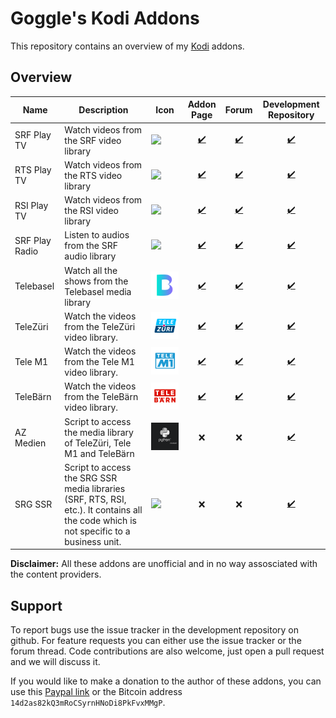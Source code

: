 # Goggle's Kodi Addons
This repository contains an overview of my [Kodi](https://kodi.tv) addons.

## Overview
Name | Description | Icon | Addon Page | Forum | Development Repository
---- | ----------- | ---- | :--------: | :---: | :--------------------:
SRF Play TV | Watch videos from the SRF video library | <img src="https://github.com/goggle/plugin.video.srfplaytv/raw/master/resources/icon.png" width="256"> | [:heavy_check_mark:](https://kodi.tv/addon/plugins-video-add-ons/srf-play-tv) | [:heavy_check_mark:](https://forum.kodi.tv/showthread.php?tid=331129) | [:heavy_check_mark:](https://github.com/goggle/plugin.video.srfplaytv)
RTS Play TV | Watch videos from the RTS video library | <img src="https://raw.githubusercontent.com/goggle/plugin.video.rtsplaytv/master/resources/icon.png" width="256"> | [:heavy_check_mark:](https://kodi.tv/addon/plugins-video-add-ons/rts-play-tv) | [:heavy_check_mark:](https://forum.kodi.tv/showthread.php?tid=336266) | [:heavy_check_mark:](https://github.com/goggle/plugin.video.rtsplaytv)
RSI Play TV | Watch videos from the RSI video library | <img src="https://raw.githubusercontent.com/goggle/plugin.video.rsiplaytv/master/resources/icon.png" width="256"> | [:heavy_check_mark:](https://kodi.tv/addon/plugins-video-add-ons/rsi-play-tv) | [:heavy_check_mark:](https://forum.kodi.tv/showthread.php?tid=331129) | [:heavy_check_mark:](https://github.com/goggle/plugin.video.rsiplaytv)
SRF Play Radio | Listen to audios from the SRF audio library | <img src="https://github.com/goggle/plugin.audio.srfplayradio/raw/master/resources/icon.png" width="256"> | [:heavy_check_mark:](https://kodi.tv/addon/plugins-video-add-ons/srf-play-radio) | [:heavy_check_mark:](https://forum.kodi.tv/showthread.php?tid=342465) | [:heavy_check_mark:](https://github.com/goggle/plugin.audio.srfplayradio)
Telebasel | Watch all the shows from the Telebasel media library | <img src="https://raw.githubusercontent.com/goggle/plugin.video.telebasel/master/resources/icon.png" width="256"> | [:heavy_check_mark:](https://kodi.tv/addon/plugins-video-add-ons/telebasel) | [:heavy_check_mark:](https://forum.kodi.tv/showthread.php?tid=336689) | [:heavy_check_mark:](https://github.com/goggle/plugin.video.telebasel)
TeleZüri | Watch the videos from the TeleZüri video library. | <img src="https://raw.githubusercontent.com/goggle/plugin.video.telezueri/master/resources/icon.png" width="256"> | [:heavy_check_mark:](https://kodi.tv/addon/plugins-video-add-ons/telez%C3%BCri) | [:heavy_check_mark:](https://forum.kodi.tv/showthread.php?tid=336986) | [:heavy_check_mark:](https://github.com/goggle/plugin.video.telezueri)
Tele M1 | Watch the videos from the Tele M1 video library. | <img src="https://raw.githubusercontent.com/goggle/plugin.video.telem1/master/resources/icon.png" width="256"> | [:heavy_check_mark:](https://kodi.tv/addon/plugins-video-add-ons/tele-m1) | [:heavy_check_mark:](https://forum.kodi.tv/showthread.php?tid=336986) | [:heavy_check_mark:](https://github.com/goggle/plugin.video.telem1)
TeleBärn | Watch the videos from the TeleBärn video library. | <img src="https://raw.githubusercontent.com/goggle/plugin.video.telebaern/master/resources/icon.png" width="256"> | [:heavy_check_mark:](https://kodi.tv/addon/plugins-video-add-ons/teleb%C3%A4rn) | [:heavy_check_mark:](https://forum.kodi.tv/showthread.php?tid=336986) | [:heavy_check_mark:](https://github.com/goggle/plugin.video.telebaern)
AZ Medien | Script to access the media library of TeleZüri, Tele M1 and TeleBärn | <img src="https://raw.githubusercontent.com/goggle/script.module.azmedien/master/resources/icon.png" width="256"> | :x: | :x: | [:heavy_check_mark:](https://github.com/goggle/script.module.azmedien)
SRG SSR | Script to access the SRG SSR media libraries (SRF, RTS, RSI, etc.). It contains all the code which is not specific to a business unit. | <img src="https://raw.githubusercontent.com/goggle/script.module.srgssr/master/resources/icon.png" width="256"> | :x: | :x: | [:heavy_check_mark:](https://github.com/goggle/script.module.srgssr)


**Disclaimer:** All these addons are unofficial and in no way assosciated with the content providers.

## Support
To report bugs use the issue tracker in the development repository on github. For feature requests you can either use the issue tracker or the forum thread. Code contributions are also welcome, just open a pull request and we will discuss it.

If you would like to make a donation to the author of these addons, you can use this [Paypal link](https://www.paypal.com/cgi-bin/webscr?cmd=_s-xclick&hosted_button_id=ZXAFRHTZGRARS) or the Bitcoin address `14d2as82kQ3mRoCSyrnHNoDi8PkFvxMMgP`.